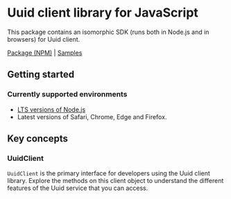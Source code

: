 # Uuid client library for JavaScript

This package contains an isomorphic SDK (runs both in Node.js and in browsers) for Uuid client.



[Package (NPM)](https://www.npmjs.com/package/@msinternal/uuid) |
[Samples](https://github.com/Azure-Samples/azure-samples-js-management)

## Getting started

### Currently supported environments

- [LTS versions of Node.js](https://nodejs.org/about/releases/)
- Latest versions of Safari, Chrome, Edge and Firefox.




## Key concepts

### UuidClient

`UuidClient` is the primary interface for developers using the Uuid client library. Explore the methods on this client object to understand the different features of the Uuid service that you can access.

